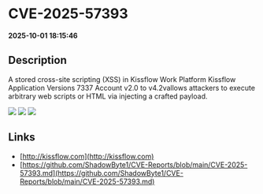 # CVE-2025-57393

**2025-10-01 18:15:46**

## Description
A stored cross-site scripting (XSS) in Kissflow Work Platform Kissflow Application Versions 7337 Account v2.0 to v4.2vallows attackers to execute arbitrary web scripts or HTML via injecting a crafted payload.

![](https://img.shields.io/static/v1?label=Score&message=8.8&color=red)
![](https://img.shields.io/static/v1?label=Severity&message=HIGH&color=red)
![](https://img.shields.io/static/v1?label=CWE&message=XSS&color=green)

## Links
- [http://kissflow.com](http://kissflow.com)
- [https://github.com/ShadowByte1/CVE-Reports/blob/main/CVE-2025-57393.md](https://github.com/ShadowByte1/CVE-Reports/blob/main/CVE-2025-57393.md)
